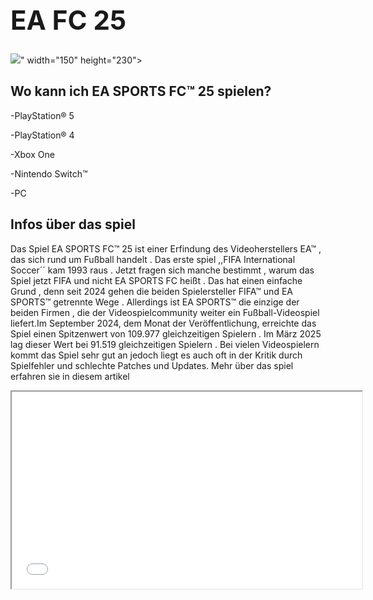 <h1>
<h1 style="font-size:300%;">EA FC 25</h1>
<img src="https://game4u.co.za/wp-content/uploads/2024/09/fc-25-banner.png"


" width="150" height="230">


<h2>Wo kann ich EA SPORTS FC™ 25 spielen?</h2>
<p>-PlayStation® 5
<p>-PlayStation® 4</p>
<p>-Xbox One</p>
<p>-Nintendo Switch™</p>
<p>-PC</p>



<h2>Infos über das spiel</h2>
<p>Das Spiel EA SPORTS FC™ 25 ist einer Erfindung des Videoherstellers EA™ , das sich rund um Fußball handelt . Das erste spiel ,,FIFA International Soccer´´ kam 1993 raus . Jetzt fragen sich manche bestimmt , warum das Spiel jetzt FIFA und nicht EA SPORTS FC heißt . Das hat einen einfache Grund , denn seit 2024 gehen die beiden Spielersteller FIFA™ und EA SPORTS™ getrennte Wege . Allerdings ist EA SPORTS™ die einzige der beiden Firmen , die der Videospielcommunity weiter ein Fußball-Videospiel liefert.Im September 2024, dem Monat der Veröffentlichung, erreichte das Spiel einen Spitzenwert von 109.977 gleichzeitigen Spielern . Im März 2025 lag dieser Wert bei 91.519 gleichzeitigen Spielern . Bei vielen Videospielern kommt das Spiel sehr gut an jedoch liegt es auch oft in der Kritik durch Spielfehler und schlechte Patches und Updates. Mehr über das spiel erfahren sie in diesem artikel</p>

<iframe width="560" height="315" 
    src=<blockquote class="tiktok-embed" cite="https://www.tiktok.com/@pifapenmark/video/7392636680680885536" data-video-id="7392636680680885536" style="max-width: 605px;min-width: 325px;" > <section> <a target="_blank" title="@pifapenmark" href="https://www.tiktok.com/@pifapenmark?refer=embed">@pifapenmark</a> FC 25 Official Reveal Trailer <a title="ultimateteam" target="_blank" href="https://www.tiktok.com/tag/ultimateteam?refer=embed">#ultimateteam</a> <a title="eafc24" target="_blank" href="https://www.tiktok.com/tag/eafc24?refer=embed">#eafc24</a> <a title="fifadenmark" target="_blank" href="https://www.tiktok.com/tag/fifadenmark?refer=embed">#fifadenmark</a> <a target="_blank" title="♬ original sound - Pifa Penmark" href="https://www.tiktok.com/music/original-sound-7392636714505046817?refer=embed">♬ original sound - Pifa Penmark</a> </section> </blockquote> <script async src="https://www.tiktok.com/embed.js"></script>
    title="YouTube Video" frameborder="0" 
    allow="accelerometer; autoplay; clipboard-write; encrypted-media; gyroscope; picture-in-picture" 
    allowfullscreen>
  </iframe>




